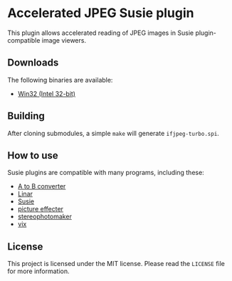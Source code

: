 # Accelerated JPEG Susie plugin

This plugin allows accelerated reading of JPEG images in Susie plugin-compatible image viewers.

## Downloads

The following binaries are available:  
* [Win32 (Intel 32-bit)](https://github.com/uyjulian/ifjpeg-turbo/releases/latest/download/ifjpeg-turbo.7z)  

## Building

After cloning submodules, a simple `make` will generate `ifjpeg-turbo.spi`.

## How to use

Susie plugins are compatible with many programs, including these:

- [A to B converter](http://www.asahi-net.or.jp/~KH4S-SMZ/spi/abc/index.html)
- [Linar](http://hp.vector.co.jp/authors/VA015839/)
- [Susie](http://www.digitalpad.co.jp/~takechin/betasue.html#susie32)
- [picture effecter](http://www.asahi-net.or.jp/~DS8H-WTNB/software/index.html)
- [stereophotomaker](http://stereo.jpn.org/eng/stphmkr/)
- [vix](http://www.forest.impress.co.jp/library/software/vix/)

## License

This project is licensed under the MIT license. Please read the `LICENSE` file for more information.
